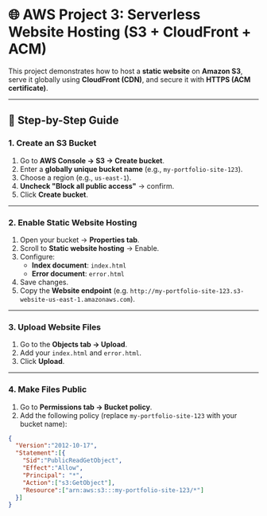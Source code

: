# 🌐 AWS Project 3: Serverless Website Hosting (S3 + CloudFront + ACM)

This project demonstrates how to host a **static website** on **Amazon S3**, serve it globally using **CloudFront (CDN)**, and secure it with **HTTPS (ACM certificate)**.

---

## 📘 Step-by-Step Guide

### **1. Create an S3 Bucket**
1. Go to **AWS Console → S3 → Create bucket**.
2. Enter a **globally unique bucket name** (e.g., `my-portfolio-site-123`).
3. Choose a region (e.g., `us-east-1`).
4. **Uncheck "Block all public access"** → confirm.
5. Click **Create bucket**.

---

### **2. Enable Static Website Hosting**
1. Open your bucket → **Properties tab**.
2. Scroll to **Static website hosting** → Enable.
3. Configure:
   - **Index document**: `index.html`
   - **Error document**: `error.html`
4. Save changes.
5. Copy the **Website endpoint** (e.g. `http://my-portfolio-site-123.s3-website-us-east-1.amazonaws.com`).

---

### **3. Upload Website Files**
1. Go to the **Objects tab → Upload**.
2. Add your `index.html` and `error.html`.
3. Click **Upload**.

---

### **4. Make Files Public**
1. Go to **Permissions tab → Bucket policy**.
2. Add the following policy (replace `my-portfolio-site-123` with your bucket name):

```json
{
  "Version":"2012-10-17",
  "Statement":[{
    "Sid":"PublicReadGetObject",
    "Effect":"Allow",
    "Principal": "*",
    "Action":["s3:GetObject"],
    "Resource":["arn:aws:s3:::my-portfolio-site-123/*"]
  }]
}

